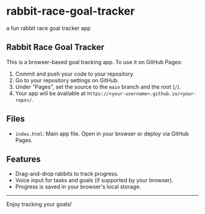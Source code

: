 # rabbit-race-goal-tracker
a fun rabbit race goal tracker app
## Rabbit Race Goal Tracker

This is a browser-based goal tracking app. To use it on GitHub Pages:

1. Commit and push your code to your repository.
2. Go to your repository settings on GitHub.
3. Under "Pages", set the source to the `main` branch and the root (`/`).
4. Your app will be available at `https://<your-username>.github.io/<your-repo>/`.

## Files
- `index.html`: Main app file. Open in your browser or deploy via GitHub Pages.

## Features
- Drag-and-drop rabbits to track progress.
- Voice input for tasks and goals (if supported by your browser).
- Progress is saved in your browser's local storage.

---

Enjoy tracking your goals!
